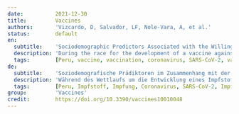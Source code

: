 ```yaml
---
date:          2021-12-30
title:         Vaccines
authors:       'Vizcardo, D, Salvador, LF, Nole-Vara, A, et al.'
status:        default
en:
  subtitle:    'Sociodemographic Predictors Associated with the Willingness to Get Vaccinated against COVID-19 in Peru: A Cross-Sectional Survey'
  description: 'During the race for the development of a vaccine against COVID-19, even before its commercialization, part of the population has already shown a growing fear of its application. We designed an analytical cross-sectional study using an anonymous survey in the 25 departments of Peru. We surveyed whether the participants were planning on getting vaccinated, as well as other characteristics that were cross-checked in a uni-, bi- and multivariate manner. Of the 1776 respondents, 70% (1251) stated that they were planning to be vaccinated, 20% (346) did not know yet or doubted it, and 10% (179) did not want to be vaccinated. We observed that those who did not get infected with COVID-19 exhibited a higher frequency to not wanting or were uncertain about getting vaccinated. In contrast, there was a lower frequency of vaccine refusal among university students and healthcare workers; adjusted by place of residence. There is still an important percentage of respondents who do not want to be vaccinated or are hesitant to do it, which was associated with educational level, being a healthcare worker and if they were previously infected with COVID-19. Our results could offer useful information about COVID-19 vaccination campaigns.'
  tags:        [Peru, vaccine, vaccination, coronavirus, SARS-CoV-2, vaccines, pandemic]
de:
  subtitle:    'Soziodemografische Prädiktoren im Zusammenhang mit der Bereitschaft zur Impfung gegen COVID-19 in Peru: Eine Querschnittserhebung'
  description: 'Während des Wettlaufs um die Entwicklung eines Impfstoffs gegen COVID-19, noch vor dessen Kommerzialisierung, hat ein Teil der Bevölkerung bereits eine wachsende Angst vor seiner Anwendung gezeigt. Wir haben eine analytische Querschnittsstudie mit einer anonymen Umfrage in den 25 Departements Perus konzipiert. Wir fragten die Teilnehmer, ob sie planten, sich impfen zu lassen, sowie nach anderen Merkmalen, die in einer uni-, bi- und multivariaten Weise überprüft wurden. Von den 1776 Befragten gaben 70 % (1251) an, dass sie sich impfen lassen wollten, 20 % (346) wussten es noch nicht oder hatten Zweifel, und 10 % (179) wollten sich nicht impfen lassen. Wir stellten fest, dass diejenigen, die sich nicht mit COVID-19 infiziert hatten, häufiger nicht geimpft werden wollten oder unsicher waren. Im Gegensatz dazu war, bereinigt nach Wohnort, die Häufigkeit der Impfverweigerung bei Universitätsstudenten und Beschäftigten im Gesundheitswesen bereinigt nach Wohnort. Es gibt immer noch einen hohen Prozentsatz von Befragten, die sich nicht impfen lassen wollen oder zögern, dies zu tun, was mit dem Bildungsniveau, der Tätigkeit im Gesundheitswesen und einer früheren Infektion mit COVID-19 zusammenhing. Unsere Ergebnisse könnten nützliche Informationen für COVID-19-Impfkampagnen liefern.' 
  tags:        [Peru, Impfstoff, Impfung, Coronavirus, SARS-CoV-2, Impfstoffe, Pandemie]
group:         'Vaccines'
credit:        https://doi.org/10.3390/vaccines10010048
---
```


